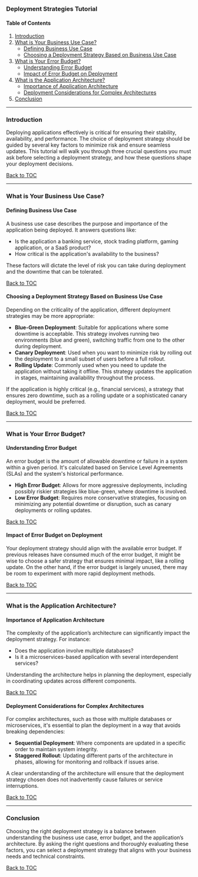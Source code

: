 ### **Deployment Strategies Tutorial**

#### **Table of Contents**
1. [Introduction](#introduction)
2. [What is Your Business Use Case?](#what-is-your-business-use-case)
    - [Defining Business Use Case](#defining-business-use-case)
    - [Choosing a Deployment Strategy Based on Business Use Case](#choosing-a-deployment-strategy-based-on-business-use-case)
3. [What is Your Error Budget?](#what-is-your-error-budget)
    - [Understanding Error Budget](#understanding-error-budget)
    - [Impact of Error Budget on Deployment](#impact-of-error-budget-on-deployment)
4. [What is the Application Architecture?](#what-is-the-application-architecture)
    - [Importance of Application Architecture](#importance-of-application-architecture)
    - [Deployment Considerations for Complex Architectures](#deployment-considerations-for-complex-architectures)
5. [Conclusion](#conclusion)

---

### **Introduction**
Deploying applications effectively is critical for ensuring their stability, availability, and performance. The choice of deployment strategy should be guided by several key factors to minimize risk and ensure seamless updates. This tutorial will walk you through three crucial questions you must ask before selecting a deployment strategy, and how these questions shape your deployment decisions.

[Back to TOC](#table-of-contents)

---

### **What is Your Business Use Case?**
#### **Defining Business Use Case**
A business use case describes the purpose and importance of the application being deployed. It answers questions like:
- Is the application a banking service, stock trading platform, gaming application, or a SaaS product?
- How critical is the application's availability to the business?

These factors will dictate the level of risk you can take during deployment and the downtime that can be tolerated.

[Back to TOC](#table-of-contents)

#### **Choosing a Deployment Strategy Based on Business Use Case**
Depending on the criticality of the application, different deployment strategies may be more appropriate:
- **Blue-Green Deployment**: Suitable for applications where some downtime is acceptable. This strategy involves running two environments (blue and green), switching traffic from one to the other during deployment.
- **Canary Deployment**: Used when you want to minimize risk by rolling out the deployment to a small subset of users before a full rollout.
- **Rolling Update**: Commonly used when you need to update the application without taking it offline. This strategy updates the application in stages, maintaining availability throughout the process.

If the application is highly critical (e.g., financial services), a strategy that ensures zero downtime, such as a rolling update or a sophisticated canary deployment, would be preferred.

[Back to TOC](#table-of-contents)

---

### **What is Your Error Budget?**
#### **Understanding Error Budget**
An error budget is the amount of allowable downtime or failure in a system within a given period. It's calculated based on Service Level Agreements (SLAs) and the system's historical performance.

- **High Error Budget**: Allows for more aggressive deployments, including possibly riskier strategies like blue-green, where downtime is involved.
- **Low Error Budget**: Requires more conservative strategies, focusing on minimizing any potential downtime or disruption, such as canary deployments or rolling updates.

[Back to TOC](#table-of-contents)

#### **Impact of Error Budget on Deployment**
Your deployment strategy should align with the available error budget. If previous releases have consumed much of the error budget, it might be wise to choose a safer strategy that ensures minimal impact, like a rolling update. On the other hand, if the error budget is largely unused, there may be room to experiment with more rapid deployment methods.

[Back to TOC](#table-of-contents)

---

### **What is the Application Architecture?**
#### **Importance of Application Architecture**
The complexity of the application’s architecture can significantly impact the deployment strategy. For instance:
- Does the application involve multiple databases?
- Is it a microservices-based application with several interdependent services?

Understanding the architecture helps in planning the deployment, especially in coordinating updates across different components.

[Back to TOC](#table-of-contents)

#### **Deployment Considerations for Complex Architectures**
For complex architectures, such as those with multiple databases or microservices, it's essential to plan the deployment in a way that avoids breaking dependencies:
- **Sequential Deployment**: Where components are updated in a specific order to maintain system integrity.
- **Staggered Rollout**: Updating different parts of the architecture in phases, allowing for monitoring and rollback if issues arise.

A clear understanding of the architecture will ensure that the deployment strategy chosen does not inadvertently cause failures or service interruptions.

[Back to TOC](#table-of-contents)

---

### **Conclusion**
Choosing the right deployment strategy is a balance between understanding the business use case, error budget, and the application’s architecture. By asking the right questions and thoroughly evaluating these factors, you can select a deployment strategy that aligns with your business needs and technical constraints.

[Back to TOC](#table-of-contents)
